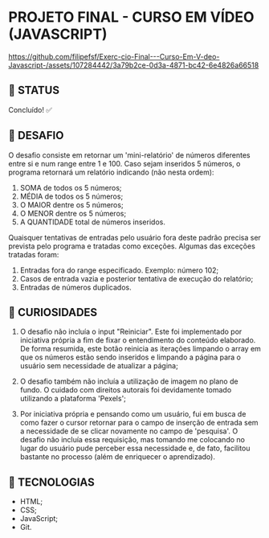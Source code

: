 # PROJETO FINAL - CURSO EM VÍDEO (JAVASCRIPT)

https://github.com/filipefsf/Exerc-cio-Final---Curso-Em-V-deo-Javascript-/assets/107284442/3a79b2ce-0d3a-4871-bc42-6e4826a66518

## 🔗 STATUS
Concluído! ✅

## 🔗 DESAFIO
O desafio consiste em retornar um 'mini-relatório' de números diferentes entre si e num range entre 1 e 100.
Caso sejam inseridos 5 números, o programa retornará um relatório indicando (não nesta ordem):
  
  1) SOMA de todos os 5 números;
  2) MÉDIA de todos os 5 números;
  3) O MAIOR dentre os 5 números;
  4) O MENOR dentre os 5 números;
  5) A QUANTIDADE total de números inseridos.

Quaisquer tentativas de entradas pelo usuário fora deste padrão precisa ser prevista pelo programa e tratadas como exceções. Algumas das exceções tratadas foram:
  1) Entradas fora do range especificado. Exemplo: número 102;
  2) Casos de entrada vazia e posterior tentativa de execução do relatório;
  3) Entradas de números duplicados.

## 🔗 CURIOSIDADES
  1) O desafio não incluía o input "Reiniciar". Este foi implementado por iniciativa própria a fim de fixar o entendimento do conteúdo elaborado. De forma resumida, este botão reinicia as iterações limpando o array em que os números estão sendo inseridos e limpando a página para o usuário sem necessidade de atualizar a página;

  2) O desafio também não incluía a utilização de imagem no plano de fundo. O cuidado com direitos autorais foi devidamente tomado utilizando a plataforma 'Pexels';

  3) Por iniciativa própria e pensando como um usuário, fui em busca de como fazer o cursor retornar para o campo de inserção de entrada sem a necessidade de se clicar novamente no campo de 'pesquisa'. O desafio não incluía essa requisição, mas tomando me colocando no lugar do usuário pude perceber essa necessidade e, de fato, facilitou bastante no processo (além de enriquecer o aprendizado).

## 🔗 TECNOLOGIAS
  - HTML;
  - CSS;
  - JavaScript;
  - Git.
